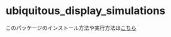 # ubiquitous_display_simulations


このパッケージのインストール方法や実行方法は[こちら](https://github.com/ais-lab/ubiquitous_display_simulations/wiki)
